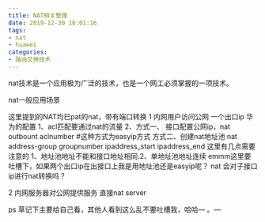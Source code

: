 ```yaml
---
title: NAT相关整理
date: 2019-12-30 16:01:16
tags:
- nat
- huawei
categories:
- 路由交换技术
---
```


nat技术是一个应用极为广泛的技术，也是一个网工必须掌握的一项技术。

nat一般应用场景

这里提到的NAT均已pat的nat，带有端口转换
1 内网用户访问公网
一个出口ip
华为的配置
1、acl匹配要通过nat的流量
2、方式一、 接口配置公网ip，nat outbount aclnumber #这种方式为easyip方式
方式二、创建nat地址池
nat address-group groupnumber ipaddress_start ipaddress_end
这里有几点需要注意的 1、地址池地址不能和接口地址相同.2、单地址池地址连续
emmm这里要吐槽下，如果两个出口ip在出接口上我是用地址池还是easyip呢？
nat 会对子接口ip进行nat转换吗？

2 内网服务器对公网提供服务
 直接nat server
 

ps 草记下主要给自己看，其他人看到这么乱不要吐槽我，哈哈— 。—
